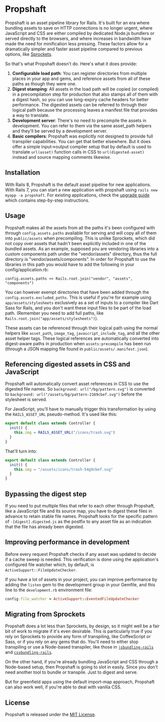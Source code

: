 # Propshaft

Propshaft is an asset pipeline library for Rails. It's built for an era where bundling assets to save on HTTP connections is no longer urgent, where JavaScript and CSS are either compiled by dedicated Node.js bundlers or served directly to the browsers, and where increases in bandwidth have made the need for minification less pressing. These factors allow for a dramatically simpler and faster asset pipeline compared to previous options, like [Sprockets](https://github.com/rails/sprockets-rails).

So that's what Propshaft doesn't do. Here's what it does provide:

1. **Configurable load path**: You can register directories from multiple places in your app and gems, and reference assets from all of these paths as though they were one.
1. **Digest stamping**: All assets in the load path will be copied (or compiled) in a precompilation step for production that also stamps all of them with a digest hash, so you can use long-expiry cache headers for better performance. The digested assets can be referred to through their logical path because the processing leaves a manifest file that provides a way to translate.
1. **Development server**: There's no need to precompile the assets in development. You can refer to them via the same asset_path helpers and they'll be served by a development server.
1. **Basic compilers**: Propshaft was explicitly not designed to provide full transpiler capabilities. You can get that better elsewhere. But it does offer a simple input->output compiler setup that by default is used to translate `url(asset)` function calls in CSS to `url(digested-asset)` instead and source mapping comments likewise.


## Installation

With Rails 8, Propshaft is the default asset pipeline for new applications. With Rails 7, you can start a new application with propshaft using `rails new myapp -a propshaft`. For existing applications, check the [upgrade guide](https://github.com/rails/propshaft/blob/main/UPGRADING.md) which contains step-by-step instructions.

## Usage

Propshaft makes all the assets from all the paths it's been configured with through `config.assets.paths` available for serving and will copy all of them into `public/assets` when precompiling. This is unlike Sprockets, which did not copy over assets that hadn't been explicitly included in one of the bundled assets. As an example, supposed you are vendoring libraries into a custom components path under the "vendor/assets" directory, thus the full directory is "vendor/assets/components". In order for Propshaft to use the libraries in this path you would have to add the following in your config/application.rb:

```config.assets.paths << Rails.root.join("vendor", "assets", "components")```

You can however exempt directories that have been added through the `config.assets.excluded_paths`. This is useful if you're for example using `app/assets/stylesheets` exclusively as a set of inputs to a compiler like Dart Sass for Rails, and you don't want these input files to be part of the load path. (Remember you need to add full paths, like `Rails.root.join("app/assets/stylesheets")`).

These assets can be referenced through their logical path using the normal helpers like `asset_path`, `image_tag`, `javascript_include_tag`, and all the other asset helper tags. These logical references are automatically converted into digest-aware paths in production when `assets:precompile` has been run (through a JSON mapping file found in `public/assets/.manifest.json`).

## Referencing digested assets in CSS and JavaScript

Propshaft will automatically convert asset references in CSS to use the digested file names. So `background: url("/bg/pattern.svg")` is converted to `background: url("/assets/bg/pattern-2169cbef.svg")` before the stylesheet is served.

For JavaScript, you'll have to manually trigger this transformation by using the `RAILS_ASSET_URL` pseudo-method. It's used like this:

```javascript
export default class extends Controller {
  init() {
    this.img = RAILS_ASSET_URL("/icons/trash.svg")
  }
}
```

That'll turn into:

```javascript
export default class extends Controller {
  init() {
    this.img = "/assets/icons/trash-54g9cbef.svg"
  }
}
```

## Bypassing the digest step

If you need to put multiple files that refer to each other through Propshaft, like a JavaScript file and its source map, you have to digest these files in advance to retain stable file names. Propshaft looks for the specific pattern of `-[digest].digested.js` as the postfix to any asset file as an indication that the file has already been digested.

## Improving performance in development

Before every request Propshaft checks if any asset was updated to decide if a cache sweep is needed. This verification is done using the application's configured file watcher which, by default, is `ActiveSupport::FileUpdateChecker`. 

If you have a lot of assets in your project, you can improve performance by adding the `listen` gem to the development group in your Gemfile, and this line to the `development.rb` environment file:

```ruby
config.file_watcher = ActiveSupport::EventedFileUpdateChecker
```


## Migrating from Sprockets

Propshaft does a lot less than Sprockets, by design, so it might well be a fair bit of work to migrate if it's even desirable. This is particularly true if you rely on Sprockets to provide any form of transpiling, like CoffeeScript or Sass, or if you rely on any gems that do. You'll need to either stop transpiling or use a Node-based transpiler, like those in [`jsbundling-rails`](https://github.com/rails/jsbundling-rails) and [`cssbundling-rails`](https://github.com/rails/cssbundling-rails).

On the other hand, if you're already bundling JavaScript and CSS through a Node-based setup, then Propshaft is going to slot in easily. Since you don't need another tool to bundle or transpile. Just to digest and serve.

But for greenfield apps using the default import-map approach, Propshaft can also work well, if you're able to deal with vanilla CSS.


## License

Propshaft is released under the [MIT License](https://opensource.org/licenses/MIT).
